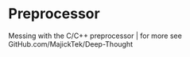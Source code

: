# Preprocessor
Messing with the C/C++ preprocessor | for more see GitHub.com/MajickTek/Deep-Thought
